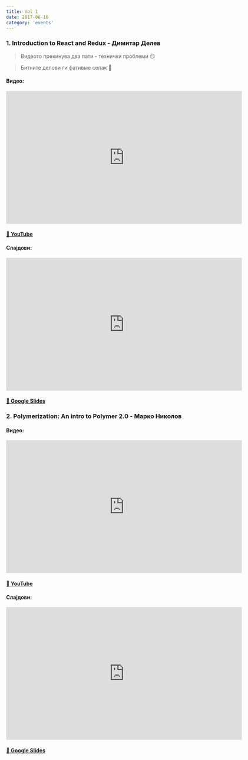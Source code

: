 ```yaml
---
title: Vol 1
date: 2017-06-16
category: 'events'
---
```


### 1. Introduction to React and Redux - **Димитар Делев**

> Видеото прекинува два пати - технички проблеми ☹️

> Битните делови ги фативме сепак 🙂

#### Видео:

<div class="iframe-wrapper"><iframe src="https://www.youtube.com/embed/kAmhu0B1p5Q?ecver=2" width="640" height="360" frameborder="0" allowfullscreen></iframe></div>

#### [🔗 YouTube](https://youtu.be/kAmhu0B1p5Q)

#### Слајдови:

<div class="iframe-wrapper">
  <iframe src="https://docs.google.com/presentation/d/1WCv9Zb37eetjmMpE_sbKWj6ycRV8989lGhCKKxmrjb8/embed?start=false&loop=false&delayms=3000" frameborder="0" width="640" height="360" allowfullscreen="true" mozallowfullscreen="true" webkitallowfullscreen="true"></iframe>
</div>

#### [🔗 Google Slides](https://docs.google.com/presentation/d/1WCv9Zb37eetjmMpE_sbKWj6ycRV8989lGhCKKxmrjb8/pub?start=false&loop=false&delayms=3000)

### 2. Polymerization: An intro to Polymer 2.0 - **Марко Николов**

#### Видео:

<div class="iframe-wrapper"><iframe src="https://www.youtube.com/embed/osqKCGNrPsk?ecver=2" width="640" height="360" frameborder="0" allowfullscreen></iframe></div>

#### [🔗 YouTube](https://youtu.be/osqKCGNrPsk)

#### Слајдови:

<div class="iframe-wrapper"><iframe src="https://docs.google.com/presentation/d/1oHswa9JZKHnJzUl1IV473-BuFgHcxdZbO_GdW32Y3gU/embed?start=false&loop=false&delayms=3000" frameborder="0" width="640" height="360" allowfullscreen="true" mozallowfullscreen="true" webkitallowfullscreen="true"></iframe></div>

#### [🔗 Google Slides](https://docs.google.com/presentation/d/1oHswa9JZKHnJzUl1IV473-BuFgHcxdZbO_GdW32Y3gU/pub?start=false&loop=false&delayms=3000)
